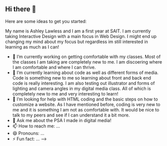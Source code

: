 ## Hi there 👋

<!--
**ashlaw05/ashlaw05** is a ✨ _special_ ✨ repository because its `README.md` (this file) appears on your GitHub profile.-->

Here are some ideas to get you started:

My name is Ashley Lawless and I am a first year at SAIT. I am currently taking Interactive Design with a main focus in Web Design. I might end up changing my mind about my focus but regardless im still interested in learning as much as I can!

- 🔭 I’m currently working on getting comfortable with my classes. Most of the classes I am taking are completely new to me. I am discoering where I am comfortable and where I can thrive.
- 🌱 I’m currently learning about code as well as different forms of media. Code is something new to me so learning about front and back end code is really interesting. I am also testing out illustrator and forms of lighting and camera angles in my digital media class. All of which is completely new to me and very interesting to learn!
- 🤔 I’m looking for help with HTML coding and the basic steps on how to customize a website. As I have mentioned before, coding is very new to me and it is something I am not as comfortable with. It would be nice to talk to my peers and see if I can understand it a bit more. 
- 💬 Ask me about the PSA I made in digital media!
- 📫 How to reach me: ...
- 😄 Pronouns: ...
- ⚡ Fun fact: ...
-->
